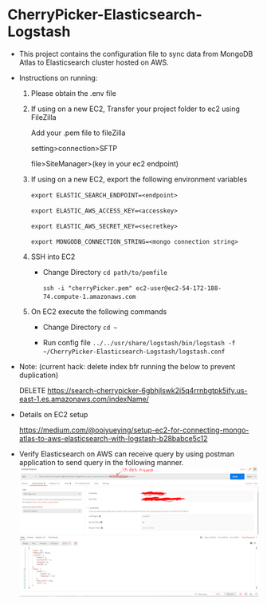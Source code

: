 # CherryPicker-Elasticsearch-Logstash

- This project contains the configuration file to sync data from MongoDB Atlas to Elasticsearch cluster hosted on AWS.

- Instructions on running:

  1. Please obtain the .env file
  2. If using on a new EC2, Transfer your project folder to ec2 using FileZilla

     Add your .pem file to fileZilla

     setting>connection>SFTP

     file>SiteManager>(key in your ec2 endpoint)

  3. If using on a new EC2, export the following environment variables

     `export ELASTIC_SEARCH_ENDPOINT=<endpoint>`

     `export ELASTIC_AWS_ACCESS_KEY=<accesskey>`

     `export ELASTIC_AWS_SECRET_KEY=<secretkey>`

     `export MONGODB_CONNECTION_STRING=<mongo connection string>`

  4. SSH into EC2

     - Change Directory `cd path/to/pemfile`

       `ssh -i "cherryPicker.pem" ec2-user@ec2-54-172-188-74.compute-1.amazonaws.com`

  5. On EC2 execute the following commands

     - Change Directory `cd ~`

     - Run config file `../../usr/share/logstash/bin/logstash -f ~/CherryPicker-Elasticsearch-Logstash/logstash.conf`

- Note: (current hack: delete index bfr running the below to prevent duplication)

  DELETE https://search-cherrypicker-6gbhjlswk2i5q4rrnbgtpk5ify.us-east-1.es.amazonaws.com/indexName/

* Details on EC2 setup

  https://medium.com/@ooiyueying/setup-ec2-for-connecting-mongo-atlas-to-aws-elasticsearch-with-logstash-b28babce5c12

* Verify Elasticsearch on AWS can receive query by using postman application to send query in the following manner.
  ![Connect Elastic](connect-to-aws-elastic.PNG)
